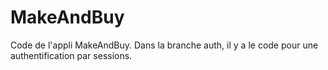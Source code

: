 # MakeAndBuy

Code de l'appli MakeAndBuy. Dans la branche auth, il y a le code pour une authentification par sessions.
